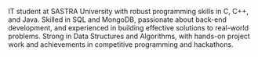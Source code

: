 IT student at SASTRA University with robust programming skills in C, C++, and Java. Skilled in SQL and MongoDB, passionate about back-end development, and experienced in building effective solutions to real-world problems. Strong in Data Structures and Algorithms, with hands-on project work and achievements in competitive programming and hackathons.

